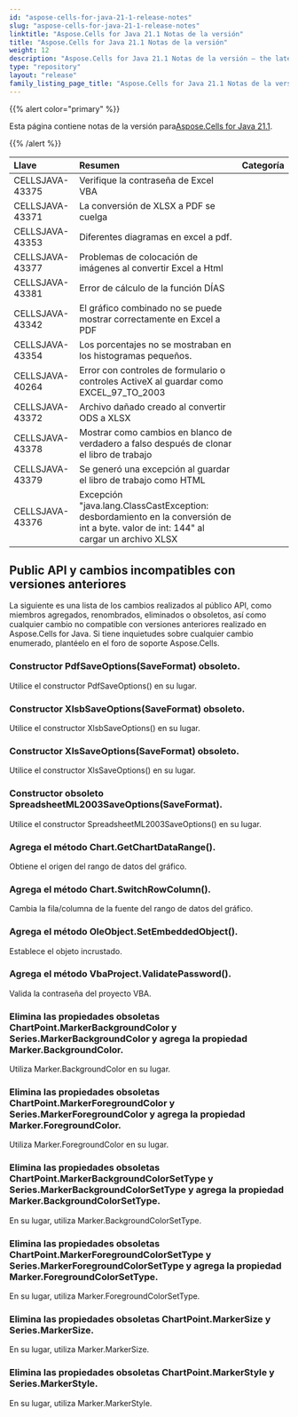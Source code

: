 ```yaml
---
id: "aspose-cells-for-java-21-1-release-notes"
slug: "aspose-cells-for-java-21-1-release-notes"
linktitle: "Aspose.Cells for Java 21.1 Notas de la versión"
title: "Aspose.Cells for Java 21.1 Notas de la versión"
weight: 12
description: "Aspose.Cells for Java 21.1 Notas de la versión – the latest updates and fixes."
type: "repository"
layout: "release"
family_listing_page_title: "Aspose.Cells for Java 21.1 Notas de la versión"
---
```

{{% alert color="primary" %}}

 Esta página contiene notas de la versión para[Aspose.Cells for Java 21.1](https://releases.aspose.com/cells/java/new-releases/aspose.cells-for-java-21.1/).

{{% /alert %}}

|**Llave**|**Resumen**|**Categoría**|
|:- |:- |:- |
|CELLSJAVA-43375|Verifique la contraseña de Excel VBA|
|CELLSJAVA-43371|La conversión de XLSX a PDF se cuelga|
|CELLSJAVA-43353|Diferentes diagramas en excel a pdf.|
|CELLSJAVA-43377|Problemas de colocación de imágenes al convertir Excel a Html|
|CELLSJAVA-43381|Error de cálculo de la función DÍAS|
|CELLSJAVA-43342|El gráfico combinado no se puede mostrar correctamente en Excel a PDF|
|CELLSJAVA-43354|Los porcentajes no se mostraban en los histogramas pequeños.|
|CELLSJAVA-40264|Error con controles de formulario o controles ActiveX al guardar como EXCEL_97_TO_2003|
|CELLSJAVA-43372|Archivo dañado creado al convertir ODS a XLSX|
|CELLSJAVA-43378|Mostrar como cambios en blanco de verdadero a falso después de clonar el libro de trabajo|
|CELLSJAVA-43379|Se generó una excepción al guardar el libro de trabajo como HTML|
|CELLSJAVA-43376|Excepción "java.lang.ClassCastException: desbordamiento en la conversión de int a byte. valor de int: 144" al cargar un archivo XLSX|

## **Public API y cambios incompatibles con versiones anteriores**

La siguiente es una lista de los cambios realizados al público API, como miembros agregados, renombrados, eliminados o obsoletos, así como cualquier cambio no compatible con versiones anteriores realizado en Aspose.Cells for Java. Si tiene inquietudes sobre cualquier cambio enumerado, plantéelo en el foro de soporte Aspose.Cells.

### **Constructor PdfSaveOptions(SaveFormat) obsoleto.**

Utilice el constructor PdfSaveOptions() en su lugar.

### **Constructor XlsbSaveOptions(SaveFormat) obsoleto.**

Utilice el constructor XlsbSaveOptions() en su lugar.

### **Constructor XlsSaveOptions(SaveFormat) obsoleto.**

Utilice el constructor XlsSaveOptions() en su lugar.

### **Constructor obsoleto SpreadsheetML2003SaveOptions(SaveFormat).**

Utilice el constructor SpreadsheetML2003SaveOptions() en su lugar.

### **Agrega el método Chart.GetChartDataRange().**

Obtiene el origen del rango de datos del gráfico.

### **Agrega el método Chart.SwitchRowColumn().**

Cambia la fila/columna de la fuente del rango de datos del gráfico.

### **Agrega el método OleObject.SetEmbeddedObject().**

Establece el objeto incrustado.

### **Agrega el método VbaProject.ValidatePassword().**

Valida la contraseña del proyecto VBA.

### **Elimina las propiedades obsoletas ChartPoint.MarkerBackgroundColor y Series.MarkerBackgroundColor y agrega la propiedad Marker.BackgroundColor.**

Utiliza Marker.BackgroundColor en su lugar.

### **Elimina las propiedades obsoletas ChartPoint.MarkerForegroundColor y Series.MarkerForegroundColor y agrega la propiedad Marker.ForegroundColor.**

Utiliza Marker.ForegroundColor en su lugar.

### **Elimina las propiedades obsoletas ChartPoint.MarkerBackgroundColorSetType y Series.MarkerBackgroundColorSetType y agrega la propiedad Marker.BackgroundColorSetType.**

En su lugar, utiliza Marker.BackgroundColorSetType.

### **Elimina las propiedades obsoletas ChartPoint.MarkerForegroundColorSetType y Series.MarkerForegroundColorSetType y agrega la propiedad Marker.ForegroundColorSetType.**

En su lugar, utiliza Marker.ForegroundColorSetType.

### **Elimina las propiedades obsoletas ChartPoint.MarkerSize y Series.MarkerSize.**

En su lugar, utiliza Marker.MarkerSize.

### **Elimina las propiedades obsoletas ChartPoint.MarkerStyle y Series.MarkerStyle.**

En su lugar, utiliza Marker.MarkerStyle.
